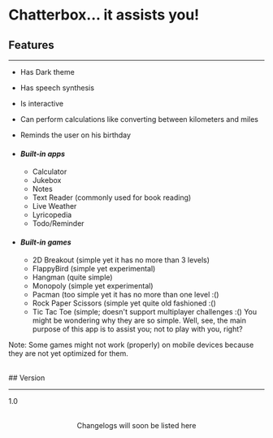 ﻿# Chatterbox... it assists you!

## Features

* * *

*   Has Dark theme
*   Has speech synthesis
*   Is interactive
*   Can perform calculations like converting between kilometers and miles
*   Reminds the user on his birthday

*   #### _Built-in apps_

    *   Calculator
    *   Jukebox
    *   Notes
    *   Text Reader (commonly used for book reading)
    *   Live Weather
    *   Lyricopedia
    *   Todo/Reminder
*   #### _Built-in games_

    *   2D Breakout (simple yet it has no more than 3 levels)
    *   FlappyBird (simple yet experimental)
    *   Hangman (quite simple)
    *   Monopoly (simple yet experimental)
    *   Pacman (too simple yet it has no more than one level :()
    *   Rock Paper Scissors (simple yet quite old fashioned :()
    *   Tic Tac Toe (simple; doesn't support multiplayer challenges :()
You might be wondering why they are so simple. Well, see, the main purpose of this app is to assist you; not to play with you, right?

Note: Some games might not work (properly) on mobile devices because they are not yet optimized for them.

<br>
## Version

* * *

1.0  

<br>
<center>Changelogs will soon be listed here</center>